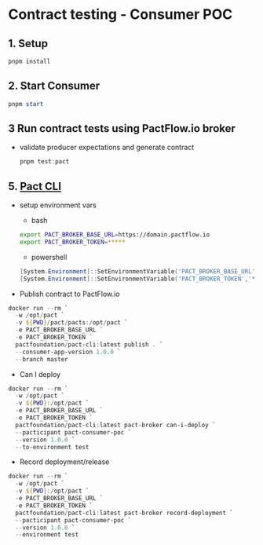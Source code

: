 # Contract testing - Consumer POC

## 1. Setup

```powershell
pnpm install
```

## 2. Start Consumer

```powershell
pnpm start
```

## 3 Run contract tests using PactFlow.io broker

- validate producer expectations and generate contract

  ```powershell
  pnpm test:pact
  ```

## 5. [Pact CLI](https://hub.docker.com/r/pactfoundation/pact-cli)

- setup environment vars

  - bash

  ```bash
  export PACT_BROKER_BASE_URL=https://domain.pactflow.io
  export PACT_BROKER_TOKEN=*****
  ```

  - powershell

  ```powershell
  [System.Environment]::SetEnvironmentVariable('PACT_BROKER_BASE_URL','https://domain.pactflow.io')
  [System.Environment]::SetEnvironmentVariable('PACT_BROKER_TOKEN','*****')
  ```

- Publish contract to PactFlow.io

```powershell
docker run --rm `
  -w /opt/pact `
  -v ${PWD}/pact/pacts:/opt/pact `
  -e PACT_BROKER_BASE_URL `
  -e PACT_BROKER_TOKEN `
  pactfoundation/pact-cli:latest publish . `
  --consumer-app-version 1.0.0 `
  --branch master
```

- Can I deploy

```powershell
docker run --rm `
  -w /opt/pact `
  -v ${PWD}:/opt/pact `
  -e PACT_BROKER_BASE_URL `
  -e PACT_BROKER_TOKEN `
  pactfoundation/pact-cli:latest pact-broker can-i-deploy `
  --pacticipant pact-consumer-poc `
  --version 1.0.0 `
  --to-environment test
```

- Record deployment/release

```powershell
docker run --rm `
  -w /opt/pact `
  -v ${PWD}:/opt/pact `
  -e PACT_BROKER_BASE_URL `
  -e PACT_BROKER_TOKEN `
  pactfoundation/pact-cli:latest pact-broker record-deployment `
  --pacticipant pact-consumer-poc `
  --version 1.0.0 `
  --environment test
```
